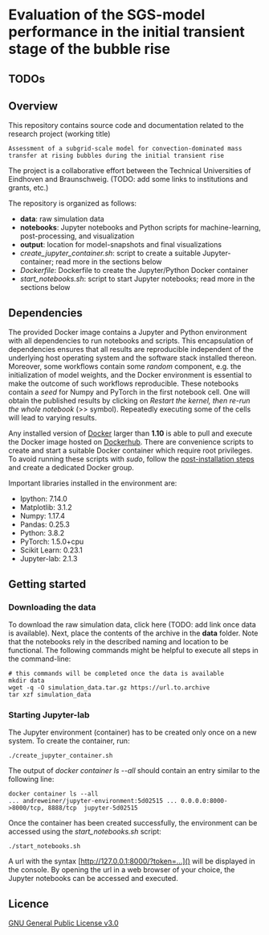 # Evaluation of the SGS-model performance in the initial transient stage of the bubble rise

## TODOs

## Overview

This repository contains source code and documentation related to the research project (working title)

```
Assessment of a subgrid-scale model for convection-dominated mass transfer at rising bubbles during the initial transient rise
```
The project is a collaborative effort between the Technical Universities of Eindhoven and Braunschweig. (TODO: add some links to institutions and grants, etc.)

The repository is organized as follows:

- **data**: raw simulation data
- **notebooks**: Jupyter notebooks and Python scripts for machine-learning, post-processing, and visualization
- **output**: location for model-snapshots and final visualizations
- *create_jupyter_container.sh*: script to create a suitable Jupyter- container; read more in the sections below
- *Dockerfile*: Dockerfile to create the Jupyter/Python Docker container
- *start_notebooks.sh*: script to start Jupyter notebooks; read more in the sections below

## Dependencies

The provided Docker image contains a Jupyter and Python environment with all dependencies to run notebooks and scripts. This encapsulation of dependencies ensures that all results are reproducible independent of the underlying host operating system and the software stack installed thereon. Moreover, some workflows contain some *random* component, e.g. the initialization of model weights, and the Docker environment is essential to make the outcome of such workflows reproducible. These notebooks contain a *seed* for Numpy and PyTorch in the first notebook cell. One will obtain the published results by clicking on *Restart the kernel, then re-run the whole notebook* (>> symbol). Repeatedly executing some of the cells will lead to varying results.

Any installed version of [Docker](https://docs.docker.com/install/) larger than **1.10** is able to pull and execute the Docker image hosted on [Dockerhub](https://hub.docker.com/r/andreweiner/jupyter-environment). There are convenience scripts to create and start a suitable Docker container which require root privileges. To avoid running these scripts with *sudo*, follow the [post-installation steps](https://docs.docker.com/install/linux/linux-postinstall/) and create a dedicated Docker group.

Important libraries installed in the environment are:

- Ipython: 7.14.0
- Matplotlib: 3.1.2
- Numpy: 1.17.4
- Pandas: 0.25.3
- Python: 3.8.2
- PyTorch: 1.5.0+cpu
- Scikit Learn: 0.23.1
- Jupyter-lab: 2.1.3

## Getting started

### Downloading the data

To download the raw simulation data, click here (TODO: add link once data is available). Next, place the contents of the archive in the **data** folder. Note that the notebooks rely in the described naming and location to be functional. The following commands might be helpful to execute all steps in the command-line:

```
# this commands will be completed once the data is available
mkdir data
wget -q -O simulation_data.tar.gz https://url.to.archive
tar xzf simulation_data
```

### Starting Jupyter-lab

The Jupyter environment (container) has to be created only once on a new system. To create the container, run:
```
./create_jupyter_container.sh
```
The output of *docker container ls --all* should contain an entry similar to the following line:

```
docker container ls --all
... andreweiner/jupyter-environment:5d02515 ... 0.0.0.0:8000->8000/tcp, 8888/tcp  jupyter-5d02515
```
Once the container has been created successfully, the environment can be accessed using the *start_notebooks.sh* script:

```
./start_notebooks.sh
```
A url with the syntax [http://127.0.0.1:8000/?token=...]() will be displayed in the console. By opening the url in a web browser of your choice, the Jupyter notebooks can be accessed and executed.

## Licence

[GNU General Public License v3.0](https://github.com/AndreWeiner/sgs_model_test_transient/blob/master/LICENSE)
